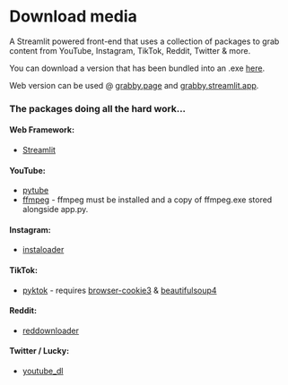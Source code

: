 # Download media

A Streamlit powered front-end that uses a collection of packages to grab content from YouTube, Instagram, TikTok, Reddit, Twitter & more.

You can download a version that has been bundled into an .exe [here](https://link.storjshare.io/s/jwqdk7y7l2yjunmfrge4nhjvnugq/grabby/Grabby.zip).

Web version can be used @ [grabby.page](https://grabby.page/) and [grabby.streamlit.app](https://grabby.streamlit.app/).

### The packages doing all the hard work...

#### Web Framework:
- [Streamlit](https://streamlit.io/)

#### YouTube:
- [pytube](https://pytube.io/)
- [ffmpeg](https://github.com/FFmpeg/FFmpeg) - ffmpeg must be installed and a copy of ffmpeg.exe stored alongside app.py.

#### Instagram:
- [instaloader](https://instaloader.github.io/)

#### TikTok:
- [pyktok](https://github.com/dfreelon/pyktok) - requires [browser-cookie3](https://github.com/borisbabic/browser_cookie3) & [beautifulsoup4](https://www.crummy.com/software/BeautifulSoup/bs4/doc/)

#### Reddit:
- [reddownloader](https://github.com/JackhammerYT/RedDownloader)

#### Twitter / Lucky:
- [youtube_dl](https://github.com/ytdl-org/youtube-dl)
